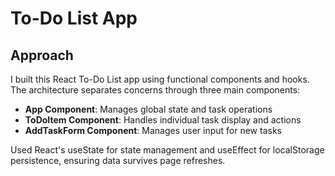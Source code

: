 # To-Do List App

## Approach
I built this React To-Do List app using functional components and hooks. The architecture separates concerns through three main components:
- **App Component**: Manages global state and task operations
- **ToDoItem Component**: Handles individual task display and actions
- **AddTaskForm Component**: Manages user input for new tasks

Used React's useState for state management and useEffect for localStorage persistence, ensuring data survives page refreshes.